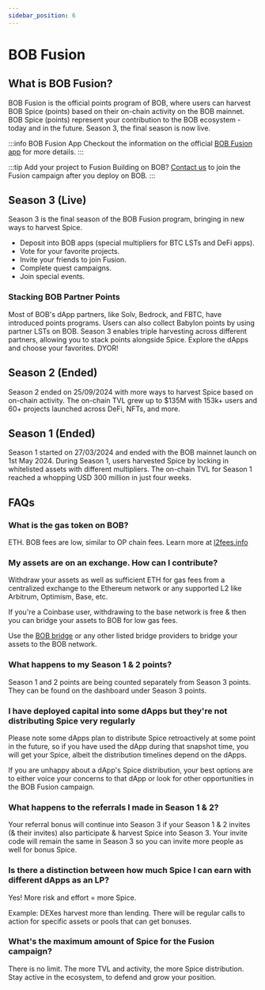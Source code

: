 ```yaml
---
sidebar_position: 6
---
```


# BOB Fusion

## What is BOB Fusion?

BOB Fusion is the official points program of BOB, where users can harvest BOB Spice (points) based on their on-chain activity on the BOB mainnet. BOB Spice (points) represent your contribution to the BOB ecosystem - today and in the future. Season 3, the final season is now live.

:::info BOB Fusion App
Checkout the information on the official [BOB Fusion app](https://app.gobob.xyz/fusion?tab=info) for more details.
:::

:::tip Add your project to Fusion
Building on BOB? [Contact us](https://forms.gle/EKYmrAhPsyiQ3ua57) to join the Fusion campaign after you deploy on BOB.
:::

## Season 3 (Live)

Season 3 is the final season of the BOB Fusion program, bringing in new ways to harvest Spice.

- Deposit into BOB apps (special multipliers for BTC LSTs and DeFi apps).
- Vote for your favorite projects.
- Invite your friends to join Fusion.
- Complete quest campaigns.
- Join special events.

### Stacking BOB Partner Points

Most of BOB's dApp partners, like Solv, Bedrock, and FBTC, have introduced points programs. Users can also collect Babylon points by using partner LSTs on BOB. Season 3 enables triple harvesting across different partners, allowing you to stack points alongside Spice. Explore the dApps and choose your favorites. DYOR!

## Season 2 (Ended)

Season 2 ended on 25/09/2024 with more ways to harvest Spice based on on-chain activity. The on-chain TVL grew up to $135M with 153k+ users and 60+ projects launched across DeFi, NFTs, and more.

## Season 1 (Ended)

Season 1 started on 27/03/2024 and ended with the BOB mainnet launch on 1st May 2024. During Season 1, users harvested Spice by locking in whitelisted assets with different multipliers. The on-chain TVL for Season 1 reached a whopping USD 300 million in just four weeks.

## FAQs

### What is the gas token on BOB?

ETH. BOB fees are low, similar to OP chain fees. Learn more at [l2fees.info](https://l2fees.info/)

### My assets are on an exchange. How can I contribute?

Withdraw your assets as well as sufficient ETH for gas fees from a centralized exchange to the Ethereum network or any supported L2 like Arbitrum, Optimism, Base, etc.

If you're a Coinbase user, withdrawing to the base network is free & then you can bridge your assets to BOB for low gas fees.

Use the [BOB bridge](https://app.gobob.xyz/bridge) or any other listed bridge providers to bridge your assets to the BOB network.

### What happens to my Season 1 & 2 points?

Season 1 and 2 points are being counted separately from Season 3 points. They can be found on the dashboard under Season 3 points.

### I have deployed capital into some dApps but they're not distributing Spice very regularly

Please note some dApps plan to distribute Spice retroactively at some point in the future, so if you have used the dApp during that snapshot time, you will get your Spice, albeit the distribution timelines depend on the dApps.

If you are unhappy about a dApp's Spice distribution, your best options are to either voice your concerns to that dApp or look for other opportunities in the BOB Fusion campaign.

### What happens to the referrals I made in Season 1 & 2?

Your referral bonus will continue into Season 3 if your Season 1 & 2 invites (& their invites) also participate & harvest Spice into Season 3. Your invite code will remain the same in Season 3 so you can invite more people as well for bonus Spice.

### Is there a distinction between how much Spice I can earn with different dApps as an LP?

Yes! More risk and effort = more Spice.

Example: DEXes harvest more than lending.
There will be regular calls to action for specific assets or pools that can get bonuses.

### What's the maximum amount of Spice for the Fusion campaign?

There is no limit. The more TVL and activity, the more Spice distribution. Stay active in the ecosystem, to defend and grow your position.
